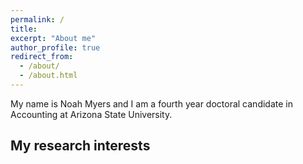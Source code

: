 ```yaml
---
permalink: /
title: 
excerpt: "About me"
author_profile: true
redirect_from:
  - /about/
  - /about.html
---
```


My name is Noah Myers and I am a fourth year doctoral candidate in Accounting at Arizona State University.

My research interests
-----
